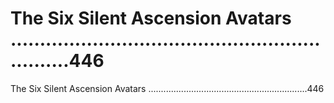 # The Six Silent Ascension Avatars ...............................................................446

The Six Silent Ascension Avatars ...............................................................446